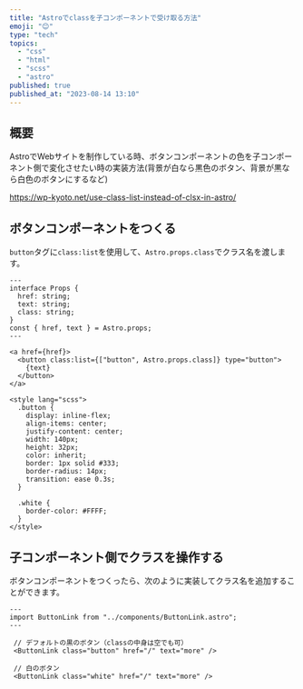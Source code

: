 ```yaml
---
title: "Astroでclassを子コンポーネントで受け取る方法"
emoji: "😊"
type: "tech"
topics:
  - "css"
  - "html"
  - "scss"
  - "astro"
published: true
published_at: "2023-08-14 13:10"
---
```


## 概要

AstroでWebサイトを制作している時、ボタンコンポーネントの色を子コンポーネント側で変化させたい時の実装方法(背景が白なら黒色のボタン、背景が黒なら白色のボタンにするなど)

https://wp-kyoto.net/use-class-list-instead-of-clsx-in-astro/

## ボタンコンポーネントをつくる

`button`タグに`class:list`を使用して、`Astro.props.class`でクラス名を渡します。

```astro:ButtonLink.astro
---
interface Props {
  href: string;
  text: string;
  class: string;
}
const { href, text } = Astro.props;
---

<a href={href}>
  <button class:list={["button", Astro.props.class]} type="button">
    {text}
  </button>
</a>

<style lang="scss">
  .button {
    display: inline-flex;
    align-items: center;
    justify-content: center;
    width: 140px;
    height: 32px;
    color: inherit;
    border: 1px solid #333;
    border-radius: 14px;
    transition: ease 0.3s;
  }

  .white {
    border-color: #FFFF;
  }
</style>
```

## 子コンポーネント側でクラスを操作する

ボタンコンポーネントをつくったら、次のように実装してクラス名を追加することができます。

```astro:index.astro
---
import ButtonLink from "../components/ButtonLink.astro";
---

 // デフォルトの黒のボタン（classの中身は空でも可）
 <ButtonLink class="button" href="/" text="more" />

 // 白のボタン
 <ButtonLink class="white" href="/" text="more" />
```
